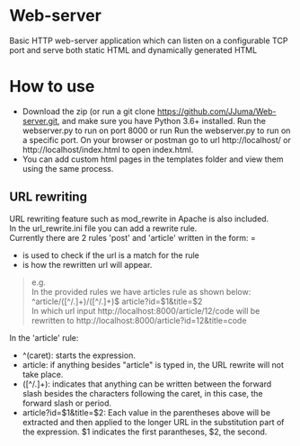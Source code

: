 # Web-server
Basic HTTP web-server application which can listen on a configurable TCP port and serve both static HTML and dynamically generated HTML

# How to use
* Download the zip (or run a git clone https://github.com/JJuma/Web-server.git, and make sure you have Python 3.6+ installed. Run the webserver.py to run on port 8000 or run Run the webserver.py to run on a specific port. On your browser or postman go to url http://localhost/ or http://localhost/index.html to open index.html.
* You can add custom html pages in the templates folder and view them using the same process.

## URL rewriting
URL rewriting feature such as mod_rewrite in Apache is also included.<br />
In the url_rewrite.ini file you can add a rewrite rule.<br />
Currently there are 2 rules 'post' and 'article' written in the form:
<name> = <url regex> <result><br />
  * <url regex> is used to check if the url is a match for the rule
  * <result> is how the rewritten url will appear.
> e.g. <br /> 
> In the provided rules we have articles rule as shown below:<br />
> ^article/([^/.]+)/([^/.]+)$ article?id=$1&title=$2<br />
In which url input http://localhost:8000/article/12/code will be rewritten to http://localhost:8000/article?id=12&title=code<br />

In the 'article' rule:
* ^(caret):  starts the expression.<br />
* article:  if anything besides "article" is typed in, the URL rewrite will not take place.
* ([^/.]+):  indicates that anything can be written between the forward slash besides the characters following the caret, in this case, the forward slash or period. 
* article?id=$1&title=$2: Each value in the parentheses above will be extracted and then applied to the longer URL in the substitution part of the expression. $1 indicates the first parantheses, $2, the second.
